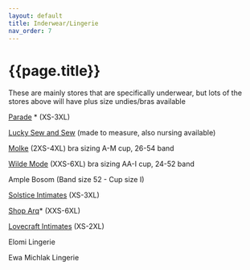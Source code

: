 ```yaml
---
layout: default
title: Inderwear/Lingerie
nav_order: 7
---
```


# {{page.title}}

These are mainly stores that are specifically underwear, but lots of the stores above will have plus size undies/bras available

[Parade](https://yourparade.com) * (XS-3XL)

[Lucky Sew and Sew](https://luckysewandsew.co.uk) (made to measure, also nursing available)

[Molke](https://molke.co.uk) (2XS-4XL) bra sizing A-M cup, 26-54 band

[Wilde Mode](https://wildemode.com) (XXS-6XL) bra sizing AA-I cup, 24-52 band

Ample Bosom (Band size 52 - Cup size I)

[Solstice Intimates](https://solsticeintimates.com) (XS-3XL)

[Shop Arq](https://shoparq.com)* (XXS-6XL)

[Lovecraft Intimates](https://lovecraft-intimates.com) (XS-2XL)

Elomi Lingerie 

Ewa Michlak Lingerie